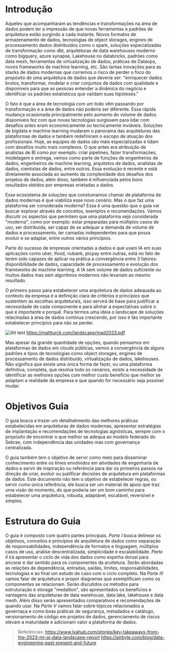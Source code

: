 # Introdução
Aqueles que acompanharam as tendências e transformações na área de dados podem ter a impressão de que novas ferramentas e padrões de arquitetura estão surgindo a cada instante. Novos formatos de armazenamento de dados, tecnologias de object storages, engines de processamento dados distribuídos como o spark, soluções especializadas de transformação como dbt, arquiteturas de data warehouses moderno como bigquery, azure synapse, Lakehouse no databricks, padrões como data mesh, ferramentas de virtualização de dados, práticas de Dataops, novos frameworks de machine learning, etc. São tantas inovações para as stacks de dados modernas que corremos o risco de perder o foco do propósito de uma arquitetura de dados que deveria ser: "enriquecer dados brutos, transformar, modelar e criar conjuntos de dados com qualidade e disponíveis para que as pessoas entender a dinâmica do negócio e identificar os padrões estatísticos que validam suas hipóteses." 

O fato é que a área de tecnologia com um todo vêm passando por transformação e a área de dados não poderia ser diferente. Essa rápida mudança ocasionada principalmente pelo aumento do volume de dados disponíveis fez com que novas tecnologias surgissem para lidar com desafios antes eram economicamente ou tecnicamente inviáveis. Soluções de bigdata e machine learning mudaram o panorama das arquiteturas das plataformas de dados e também redefiniram o escopo de atuação dos profissionais. Hoje, as equipes de dados são mais especializadas e lidam com desafios muito mais complexos. O que antes era atribuição de analistas de BI como por exemplo: criar pipelines, fazer transformações, modelagem e entrega, vemos como parte de funções de engenheiros de dados, engenheiros de machine learning, arquitetos de dados, analistas de dados, cientistas de dados, entre outros. Essa evolução é recente e está diretamente associada ao aumento da complexidade dos desafios dos projetos de dados, além disso, também é influenciada pelos bons resultados obtidos por empresas orietadas a dados.

Esse ecosistema de soluções que constumamos chamar de plataforma de dados modernas é que viabiliza esse novo cenário. Mas o que faz uma plataforma ser considerada moderna? Essa é uma questão que o guia vai buscar explorar através de conceitos, exemplos e recomendações. Vamos discutir os aspectos que permitem que uma plataforma seja considerada "moderna", como por exemplo: estar preparadas para múltiplos casos de uso, ser distribuída, ser capaz de se adequar a demanda de volume de dados e processamento, ter camadas independentes para que possa evoluir e se adaptar, entre outros vários princípios. 

Parte do sucesso de empresas orientadas a dados e que usam IA em suas aplicações como uber, ifood, nubank, picpay entre outras, está no fato de terem sido capazes de aplicar na prática a convergência entre 3 fatores: disponibilidade de dados, capacidade de processamento e evolução dos frameworks de machine learning. A IA sem volume de dados suficiente ou muitos dados mas sem algorítmos modernos não levariam ao mesmo resultado.

O primeiro passo para estabelecer uma arquitetura de dados adequada ao contexto da empresa é a definição clara de critérios e princípios que sustentem as escolhas arquiteturais, isso servirá de base para justificar a necessidade de cada componente e para alinhar a expectativas sobre o que é importante e porquê. Para termos uma ideia o landscape de soluções relacinadas à área de dados continua crescendo, por isso é tão importante estabelecer princípios para não se perder.

![Alt text](..\anexo\data-landscape-2023.png)
https://mattturck.com/landscape/mad2023.pdf

Mas apesar da grande quantidade de opções, quando pensamos em plataformas de dados em clouds públicas, vemos a convergência de alguns padrões e tipos de tecnologias como object storages, engines de processamento de dados distribuído, virtualização de dados, lakehouses. Não significa que existe uma única forma de fazer, ou uma plataforma definitiva, completa, que resolva todo os cenários, existe a necessidade de identificar as melhores opções com melhor custo benefício que melhor se adaptam a realidade da empresa e que quando for necessário seja possível mudar.


# Objetivos Guia

O guia busca a trazer um detalhahmento das melhores práticas estabelecidas em arquiteturas de dados modernas, apresentar estratégias de implantação e recomendações de tecnologias agnósticas, sempre com o propósito de encontrar o que melhor se adequa ao modelo federado do Sebrae, com independência das unidades mas com governança centralizada.

O guia também tem o objetivo de servir como meio para disseminar conhecimento entre os times envolvidos em atividades de engenharia de dados e servir de inspiração ou referência para dar os primeiros passos na direção de criar, evoluir ou justificar decisões de arquitetura em plataformas de dados. Este documento não tem o objetivo de estabelecer regras, ou servir como única referência, ele busca ser um material de apoio que traz uma visão de momento, do que poderia ser um bom caminho para estabelecer uma arquitetura, robusta, adaptável, escalável, reversível e simples.

# Estrutura do Guia
O guia é composto com quatro partes principais. *Parte I* busca delinear os objetivos, conceitos e princípios de arquitetura de dados como separação de responsabilidades, independência de formatos e linguagem, múltiplos casos de uso, análise descentralizada, simplicidade e escalabilidade. *Parte II* irá apresentar o ciclo de vida dos dados como espinha dorsal para ancorar e dar sentido para os componentes da aruitetura. Serão abordadas as relações de dependência, entradas, saídas, limites, responsabilidades, tecnologias e ao final um estudo de caso com o ciclo completo. Na *Parte III* vamos falar de arquitetura e propor diagramas que exemplificam como os componentes se relacionam. Serão discutidos os métodos para estruturação e storage "medallion", são apresentados os benefícios e vantagens das arquiteturas de data warehouse, data lake, lakehouse e data mesh. Além disso serão apresentados comparativos e recomendações de quando usar. Na *Parte V* vamos falar sobre tópicos relacionados a governaça e como  boas práticas de segurança, metadados e catálogo, versionamento de código em projetos de dados, gerenciamento de riscos elevam a maturidade e adicionam valor a plataforma de dados. 


>Referências:
https://www.lxahub.com/stories/key-takeaways-from-the-2023-ml-ai-data-landscape-report
https://airbyte.com/blog/data-engineering-past-present-and-future





